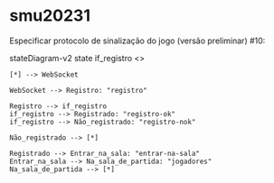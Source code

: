 # smu20231

Especificar protocolo de sinalização do jogo (versão preliminar) #10:

stateDiagram-v2
    state if_registro <<choice>>

    [*] --> WebSocket
    
    WebSocket --> Registro: "registro"
    
    Registro --> if_registro
    if_registro --> Registrado: "registro-ok"
    if_registro --> Não_registrado: "registro-nok"
    
    Não_registrado --> [*]

    Registrado --> Entrar_na_sala: "entrar-na-sala"
    Entrar_na_sala --> Na_sala_de_partida: "jogadores"
    Na_sala_de_partida --> [*]

 
